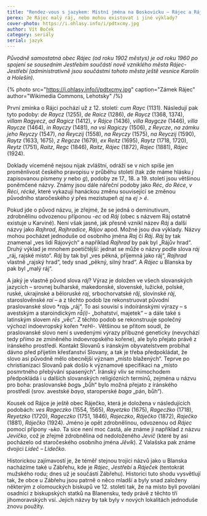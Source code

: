 ```yaml
---
title: "Rendez-vous s jazykem: Místní jména na Boskovicku – Rájec a Ráječko"
perex: Je Rájec malý ráj, nebo mohou existovat i jiné výklady?
cover-photo: https://i.ohlasy.info/i/pdtxcmy.jpg
author: Vít Boček
category: seriály
serial: jazyk
---
```


*Původně samostatná obec Rájec (od roku 1902 městys) je od roku 1960 po spojení se sousedním Jestřebím součástí nově vzniklého města Rájec-Jestřebí (administrativně jsou součástmi tohoto města ještě vesnice Karolín a Holešín).*

{% photo src="https://i.ohlasy.info/i/pdtxcmy.jpg" caption="Zámek Rájec" author="Wikimedia Commons, Lehotsky" /%}

První zmínka o Rájci pochází už z 12. století: *cum Rayc* (1131). Následují pak tyto podoby: *de Raycz* (1255), *de Raicz* (1286), *de Raycz* (1368, 1374), *villam Ragyecz*, *ad Ragicz* (1412), *v Rájce* (1436), *villa Raygcze* (1446), *villa Raycze* (1464), *in Rayczy* (1481), *na vsi Ragiczy* (1506), *z Reycze*, *na zámku jeho Reyczy* (1547), *na Reyczij* (1558), *na Reyczy* (1575), *na Reyczij* (1590), *Raytz* (1633, 1675), *z Regcze* (1679), *ex Reitz* (1695), *Raytz* (1718, 1720), *Reytz* (1751), *Raitz*, *Regc* (1846), *Raitz*, *Rájec* (1872), *Rajec* (1881), *Rájec* (1924).

Doklady víceméně nejsou nijak zvláštní, odráží se v nich spíše jen proměnlivost českého pravopisu v průběhu století (tak zde máme hlásku *j* zapisovanou písmeny *y* nebo *g*), podoby ze 17., 18. a 19. století jsou většinou poněmčené názvy. Známy jsou dále nářeční podoby jako *Réc*, *do Réce*, *v Réci*, *récké*, které vykazují hanáckou změnu související se změnou původního staročeského *ý* přes mezistupeň *aj* na *ej > é*.

Pokud jde o původ názvu, je zřejmé, že se jedná o deminutivum, zdrobnělinu odvozenou příponou *-ec* od *Ráj* (obec s názvem Ráj ostatně existuje u Karviné). Není však jasné, jak přesně vznikl název *Ráj* a další názvy jako *Rajhrad*, *Rajhradice*, *Rájov* apod. Možné jsou dva výklady. Názvy mohou pocházet jednoduše od osobního jména *Raj* či *Ráj*. *Ráj* by tak znamenal „ves lidí Rájových“ a například *Rajhrad* by pak byl „Rájův hrad“. Druhý výklad je mnohem poetičtější: jednat se může o názvy podle slova *ráj* „ráj, rajské místo“. *Ráj* by tak byl „ves pěkná, příjemná jako ráj“, *Rajhrad* vlastně „rajský hrad“, tedy snad „pěkný, silný hrad“. A *Rájec* u Blanska by pak byl „malý ráj“.

A jaký je vlastně původ slova *ráj*? Výraz je doložen ve všech slovanských jazycích – srovnej bulharské, makedonské, slovenské, lužické, polské, ruské, ukrajinské a běloruské *raj*, srbochorvatské *rȃj*, slovinské *ràj*, staroslověnské *rai* – a z těchto podob lze rekonstruovat původní praslovanské slovo **rajь* „ráj“. To asi souvisí s indoíránskými výrazy – s avestským a staroindickým *rā̆(i)*- „bohatství, majetek“ – a dále také s latinským slovem *rēs* „věc“. Z těchto podob se rekonstruuje společný výchozí indoevropský kořen **reHi*-. Většinou se přitom soudí, že praslovanské slovo není s uvedenými výrazy příbuzné geneticky (nevychází tedy přímo ze zmíněného indoevropského kořene), ale bylo přejato právě z íránského prostředí. Kontakt Slovanů s íránským obyvatelstvem probíhal dávno před přijetím křesťanství Slovany, a tak je třeba předpokládat, že slovo asi původně mělo obecnější význam „místo blažených“. Teprve po christianizaci Slovanů pak došlo k významové specifikaci na „místo posmrtného přebývání spasených“. Íránský vliv se mimochodem předpokládá i u dalších slovanských religiózních termínů, zejména u názvu pro boha: praslovanské *bogъ* „bůh“ bylo možná přejato z íránského prostředí (srov. avestské *baγa*, staroperské *baga* „pán, bůh“).

Kousek od Rájce je ještě obec Ráječko, která je doložena v následujících podobách: *ves Rageczko* (1554, 1565), *Rayetzko* (1675), *Ragecžko* (1718), *Reyetzko* (1720), *Rageczko* (1751, 1846), *Rajeczko*, *Ráječko* (1872), *Raječko* (1881), *Ráječko* (1924). Jméno je opět zdrobnělinou, odvozenou od *Rájec* pomocí přípony *-ьko*. Ta sice není moc častá, ale známe ji například z názvu *Jevíčko*, což je zřejmě zdrobnělina od nedoloženého *Jevíč* (které by asi pocházelo od staročeského osobního jména *Jěvík*). Z Valašska pak známe dvojici *Lideč – Lidečko*.

Historickou zajímavostí je, že téměř stejnou trojici názvů jako u Blanska nacházíme také u Zábřehu, kde je *Rájec*, *Jestřebí* a *Ráječek* (tentokrát mužského rodu; dnes už je součástí Zábřehu). Historici tuto shodu vysvětlují tak, že obce u Zábřehu jsou patrně o něco mladší a byly snad založeny některým z olomouckých biskupů ve 12. století tak, že na místo byli povoláni osadníci z biskupských statků na Blanensku, tedy právě z těchto tří jihomoravských vsí. Jejich názvy by tak byly v nových lokalitách jednoduše znovu použity.
